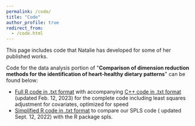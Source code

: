 ```yaml
---
permalink: /code/
title: "Code"
author_profile: true
redirect_from: 
  - /code.html
---
```


This page includes code that Natalie has developed for some of her published works.

Code for the data analysis portion of "**Comparison of dimension reduction methods for the identification of heart-healthy dietary patterns**" can be found below:
+ [Full R code in .txt format](https://github.com/ncgasca/ncgasca.github.io/files/9553809/Gasca_Rcode_DataApplication_Basic.txt) with accompanying [C++ code in .txt format](https://github.com/ncgasca/ncgasca.github.io/files/9553809/Gasca_Rcode_DataApplication_Basic.txt) (updated Feb. 12, 2023) for the complete code including least squares adjustment for covariates, optimized for speed
+ [Simplified R code in .txt format](https://github.com/ncgasca/ncgasca.github.io/files/9553809/Gasca_Rcode_DataApplication_Basic.txt) to compare our SPLS code ( updated Sept. 12, 2022) with the R package spls.
